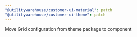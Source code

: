 ```yaml
---
"@utilitywarehouse/customer-ui-material": patch
"@utilitywarehouse/customer-ui-theme": patch
---
```


Move Grid configuration from theme package to component
